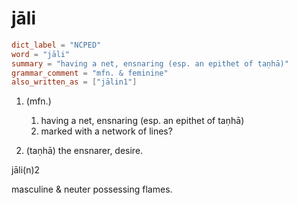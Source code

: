 # jāli

``` toml
dict_label = "NCPED"
word = "jāli"
summary = "having a net, ensnaring (esp. an epithet of taṇhā)"
grammar_comment = "mfn. & feminine"
also_written_as = ["jālin1"]
```

1. (mfn.)
   1. having a net, ensnaring (esp. an epithet of taṇhā)
   2. marked with a network of lines?

2. (taṇhā) the ensnarer, desire.

jāli(n)2

masculine & neuter possessing flames.

